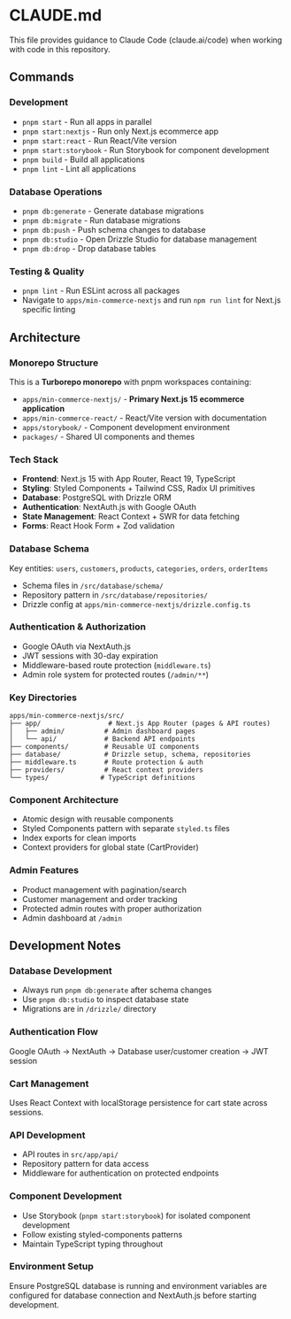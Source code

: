 # CLAUDE.md

This file provides guidance to Claude Code (claude.ai/code) when working with code in this repository.

## Commands

### Development
- `pnpm start` - Run all apps in parallel
- `pnpm start:nextjs` - Run only Next.js ecommerce app
- `pnpm start:react` - Run React/Vite version
- `pnpm start:storybook` - Run Storybook for component development
- `pnpm build` - Build all applications
- `pnpm lint` - Lint all applications

### Database Operations
- `pnpm db:generate` - Generate database migrations
- `pnpm db:migrate` - Run database migrations  
- `pnpm db:push` - Push schema changes to database
- `pnpm db:studio` - Open Drizzle Studio for database management
- `pnpm db:drop` - Drop database tables

### Testing & Quality
- `pnpm lint` - Run ESLint across all packages
- Navigate to `apps/min-commerce-nextjs` and run `npm run lint` for Next.js specific linting

## Architecture

### Monorepo Structure
This is a **Turborepo monorepo** with pnpm workspaces containing:
- `apps/min-commerce-nextjs/` - **Primary Next.js 15 ecommerce application**
- `apps/min-commerce-react/` - React/Vite version with documentation
- `apps/storybook/` - Component development environment
- `packages/` - Shared UI components and themes

### Tech Stack
- **Frontend**: Next.js 15 with App Router, React 19, TypeScript
- **Styling**: Styled Components + Tailwind CSS, Radix UI primitives
- **Database**: PostgreSQL with Drizzle ORM
- **Authentication**: NextAuth.js with Google OAuth
- **State Management**: React Context + SWR for data fetching
- **Forms**: React Hook Form + Zod validation

### Database Schema
Key entities: `users`, `customers`, `products`, `categories`, `orders`, `orderItems`
- Schema files in `/src/database/schema/`
- Repository pattern in `/src/database/repositories/`
- Drizzle config at `apps/min-commerce-nextjs/drizzle.config.ts`

### Authentication & Authorization
- Google OAuth via NextAuth.js
- JWT sessions with 30-day expiration
- Middleware-based route protection (`middleware.ts`)
- Admin role system for protected routes (`/admin/**`)

### Key Directories
```
apps/min-commerce-nextjs/src/
├── app/                 # Next.js App Router (pages & API routes)
│   ├── admin/          # Admin dashboard pages  
│   └── api/            # Backend API endpoints
├── components/         # Reusable UI components
├── database/           # Drizzle setup, schema, repositories
├── middleware.ts       # Route protection & auth
├── providers/          # React context providers
└── types/             # TypeScript definitions
```

### Component Architecture
- Atomic design with reusable components
- Styled Components pattern with separate `styled.ts` files
- Index exports for clean imports
- Context providers for global state (CartProvider)

### Admin Features
- Product management with pagination/search
- Customer management and order tracking
- Protected admin routes with proper authorization
- Admin dashboard at `/admin`

## Development Notes

### Database Development
- Always run `pnpm db:generate` after schema changes
- Use `pnpm db:studio` to inspect database state
- Migrations are in `/drizzle/` directory

### Authentication Flow
Google OAuth → NextAuth → Database user/customer creation → JWT session

### Cart Management
Uses React Context with localStorage persistence for cart state across sessions.

### API Development
- API routes in `src/app/api/`
- Repository pattern for data access
- Middleware for authentication on protected endpoints

### Component Development
- Use Storybook (`pnpm start:storybook`) for isolated component development
- Follow existing styled-components patterns
- Maintain TypeScript typing throughout

### Environment Setup
Ensure PostgreSQL database is running and environment variables are configured for database connection and NextAuth.js before starting development.